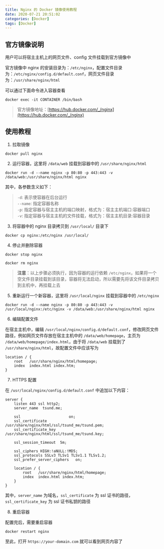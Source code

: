 ```yaml
---
title: Nginx 的 Docker 镜像使用教程
date: 2020-07-21 20:51:02
categories: [Docker]
tags: [Docker]
---
```


## 官方镜像说明

用户可以将宿主主机上的网页文件、config 文件挂载到官方镜像中

官方镜像中 nginx 的安装目录为：`/etc/nginx`，配置文件目录为：`/etc/nginx/config.d/default.conf`，网页文件目录为：`/usr/share/nginx/html`

可以通过下面命令进入容器查看

```docker
docker exec -it CONTAINER /bin/bash
```

> 官方镜像地址：[https://hub.docker.com/_/nginx](https://hub.docker.com/_/nginx)

<!-- more -->

## 使用教程

1. 拉取镜像

```docker
docker pull nginx
```

2. 运行容器，这里将 `/data/web` 挂载到容器中的 `/usr/share/nginx/html`

```docker
docker run -d --name nginx -p 80:80 -p 443:443 -v /data/web:/usr/share/nginx/html nginx
```

其中，各参数含义如下：

> `-d`: 表示使容器在后台运行    
> `--name`: 指定容器名称    
> `-p`: 指定容器与宿主主机的端口映射，格式为：宿主主机端口:容器端口     
> `-v`: 指定容器与宿主主机的文件挂载，格式为：宿主主机目录:容器目录

3. 将容器中的 nginx 目录拷贝到 `/usr/local/` 目录下

```docker
docker cp nginx:/etc/nginx /usr/local/
```

4. 停止并删除容器

```docker
docker stop nginx

docker rm nginx
```

> **注意**：以上步骤必须执行，因为容器的运行依赖 `/etc/nginx`，如果将一个空文件目录挂载到该目录，容器将无法启动，所以需要先将该文件目录拷贝到主机中，再挂载上去

5. 重新运行一个新容器，这里将 `/usr/local/nginx` 挂载到容器中的 `/etc/nginx`

```docker
docker run -d --name nginx -p 80:80 -p 443:443 -v /usr/local/nginx:/etc/nginx -v /data/web:/usr/share/nginx/html nginx
```

6. 编辑配置文件

在宿主主机中，编辑 `/usr/local/nginx/config.d/default.conf`，修改网页文件路径，例如网页文件存放在宿主主机中的 `/data/web/homepage`，主页为 `/data/web/homepage/index.html`，由于将 `/data/web` 挂载到了 `/usr/share/nginx/html`，故配置文件中应该写为

```nginx
location / {
    root   /usr/share/nginx/html/homepage;
    index  index.html index.htm;
}
```

7. HTTPS 配置

在 `/usr/local/nginx/config.d/default.conf` 中追加以下内容：

```nginx
server {
    listen 443 ssl http2;
    server_name  tsund.me;

    ssl                      on;
    ssl_certificate          /usr/share/nginx/html/ssl/tsund_me/tsund.pem;
    ssl_certificate_key      /usr/share/nginx/html/ssl/tsund_me/tsund.key;

    ssl_session_timeout  5m;

    ssl_ciphers HIGH:!aNULL:!MD5;
    ssl_protocols SSLv3 TLSv1 TLSv1.1 TLSv1.2;
    ssl_prefer_server_ciphers   on;

    location / {
        root   /usr/share/nginx/html/homepage;
        index  index.html index.htm;
    }
}
```

其中，`server_name` 为域名，`ssl_certificate` 为 ssl 证书的路径，`ssl_certificate_key` 为 ssl 证书私钥的路径

8. 重启容器

配置完后，需要重启容器

```docker
docker restart nginx
```

至此，打开 `https://your-domain.com` 就可以看到网页内容了
